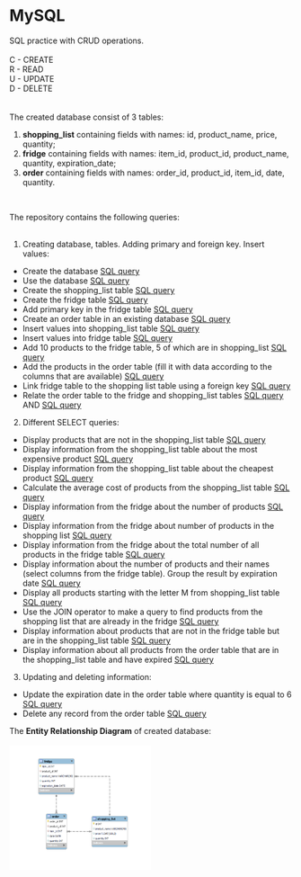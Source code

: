 # MySQL
SQL practice with CRUD operations.
<br><br>
C - CREATE<br>
R - READ<br>
U - UPDATE<br>
D - DELETE<br>
<br><br>
The created database consist of 3 tables: 
1) <b>shopping_list</b> containing fields with names: id, product_name, price, quantity;
2) <b>fridge</b> containing fields with names: item_id, product_id, product_name, quantity, expiration_date;
3) <b>order</b> containing fields with names: order_id, product_id, item_id, date, quantity.

<br>

The repository contains the following queries:
<br><br>
1) Creating database, tables. Adding primary and foreign key. Insert values: <br>
- Create the database [SQL query](https://github.com/spoy-ler/MySQL/blob/main/create_db.sql) <br>
- Use the database [SQL query](https://github.com/spoy-ler/MySQL/blob/main/use_db.sql) <br>
- Create the shopping_list table [SQL query](https://github.com/spoy-ler/MySQL/blob/main/create_tb_shopping_list.sql) <br>
- Create the fridge table [SQL query](https://github.com/spoy-ler/MySQL/blob/main/create_tb_fridge.sql) <br>
- Add primary key in the fridge table [SQL query](https://github.com/spoy-ler/MySQL/blob/main/add_primary_key_fridge.sql) <br> 
- Create an order table in an existing database [SQL query](https://github.com/spoy-ler/MySQL/blob/main/create_tb_order.sql) <br>
- Insert values into shopping_list table [SQL query](https://github.com/spoy-ler/MySQL/blob/main/insert_into_shopping_list.sql) <br>
- Insert values into fridge table [SQL query](https://github.com/spoy-ler/MySQL/blob/main/insert_into_fridge.sql) <br>
- Add 10 products to the fridge table, 5 of which are in shopping_list [SQL query](https://github.com/spoy-ler/MySQL/blob/main/insert_into_fridge_new_values.sql) <br>
- Add the products in the order table (fill it with data according to the columns that are available) [SQL query](https://github.com/spoy-ler/MySQL/blob/main/insert_into_order.sql) <br>
- Link fridge table to the shopping list table using a foreign key [SQL query](https://github.com/spoy-ler/MySQL/blob/main/add_foreign_key.sql) <br> 
- Relate the order table to the fridge and shopping_list tables [SQL query](https://github.com/spoy-ler/MySQL/blob/main/add_foreign_key_order_with_fridge.sql) AND [SQL query](https://github.com/spoy-ler/MySQL/blob/main/add_foreign_key_order_with_shopping_list.sql) <br>

2) Different SELECT queries:<br>
- Display products that are not in the shopping_list table [SQL query](https://github.com/spoy-ler/MySQL/blob/main/select_product_from_fridge.sql) <br> 
- Display information from the shopping_list table about the most expensive product [SQL query](https://github.com/spoy-ler/MySQL/blob/main/max_price_from_SL.sql) <br> 
- Display information from the shopping_list table about the cheapest product [SQL query](https://github.com/spoy-ler/MySQL/blob/main/min_price_from_SL.sql) <br> 
- Calculate the average cost of products from the shopping_list table [SQL query](https://github.com/spoy-ler/MySQL/blob/main/avg_price_from_SL.sql) <br> 
- Display information from the fridge about the number of products [SQL query](https://github.com/spoy-ler/MySQL/blob/main/count_all_from_f.sql) <br> 
- Display information from the fridge about number of products in the shopping list [SQL query](https://github.com/spoy-ler/MySQL/blob/main/count_SL_from_f.sql) <br> 
- Display information from the fridge about the total number of all products in the fridge table [SQL query](https://github.com/spoy-ler/MySQL/blob/main/sum_from_f.sql) <br> 
- Display information about the number of products and their names (select columns from the fridge table). Group the result by expiration date [SQL query](https://github.com/spoy-ler/MySQL/blob/main/group_by_from_f.sql) <br> 
- Display all products starting with the letter M from shopping_list table [SQL query](https://github.com/spoy-ler/MySQL/blob/main/select_pr_with_M.sql) <br> 
- Use the JOIN operator to make a query to find products from the shopping list that are already in the fridge [SQL query](https://github.com/spoy-ler/MySQL/blob/main/select_in_join.sql) <br> 
- Display information about products that are not in the fridge table but are in the shopping_list table [SQL query](https://github.com/spoy-ler/MySQL/blob/main/select_not_in.sql) <br>
- Display information about all products from the order table that are in the shopping_list table and have expired [SQL query](https://github.com/spoy-ler/MySQL/blob/main/select_all_where_date.sql) <br>

3) Updating and deleting information:<br>
- Update the expiration date in the order table where quantity is equal to 6 [SQL query](https://github.com/spoy-ler/MySQL/blob/main/update_date_order.sql) <br> 
- Delete any record from the order table [SQL query](https://github.com/spoy-ler/MySQL/blob/main/delete_item.sql) <br>

The <b>Entity Relationship Diagram</b> of created database:<br><br>
<img src="https://github.com/spoy-ler/MySQL/blob/main/Screenshot_30.png"
  width = 50%
  height = 50%>

